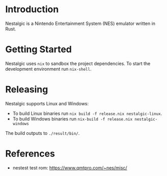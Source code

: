 # Introduction

Nestalgic is a Nintendo Entertainment System (NES) emulator written in Rust.

# Getting Started

Nestalgic uses `nix` to sandbox the project dependencies. To start the development environment run `nix-shell`.

# Releasing

Nestalgic supports Linux and Windows:

- To build Linux binaries run `nix build -f release.nix nestalgic-linux`.
- To build Windows binaries run `nix-build -f release.nix nestalgic-windows`

The build outputs to `./result/bin/`.

# References

- nestest test rom: https://www.qmtpro.com/~nes/misc/
